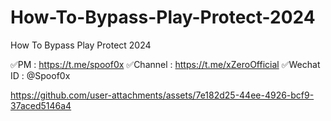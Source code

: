 # How-To-Bypass-Play-Protect-2024
How To Bypass Play Protect 2024


✅PM :      https://t.me/spoof0x
✅Channel : https://t.me/xZeroOfficial
✅Wechat ID : @Spoof0x



https://github.com/user-attachments/assets/7e182d25-44ee-4926-bcf9-37aced5146a4

